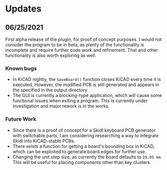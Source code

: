 # Updates

## 06/25/2021

First alpha release of the plugin, for proof of concept purposes. I would not consider the program to be in beta, as plenty of the functionality is incomplete and require further code work and refinement. That and other functionality is also worth exploring as well.

### Known bugs

- In KiCAD nightly, the `SaveBoard()` function closes KiCAD every time it is executed, However, the modified PCB is still generated and appears in the specified in the output directory
- The GUI is currently a blocking-type application, which will cause some functional issues when exiting a program. This is currently under investigation and major rework is in the works.

### Future Work

- Since there is a proof of concept for a Skidl keyboard PCB generator with switchable parts, I am considering researching a way to integrate Skidl into KiCAD-stable PCBs.
- There exists a function for getting a board's bounding box in KiCAD, which can be exploited to generate board edges for further use.
- Changing the unit step size, as currently the board defaults to `19.05 mm`. This will be useful for placing components other than key clusters.

